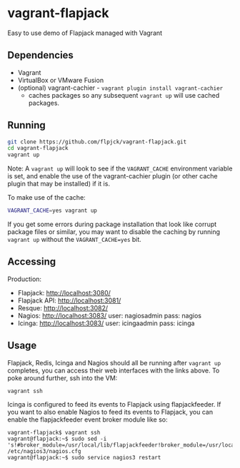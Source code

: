 vagrant-flapjack
================

Easy to use demo of Flapjack managed with Vagrant

Dependencies
------------

- Vagrant
- VirtualBox or VMware Fusion
- (optional) vagrant-cachier - `vagrant plugin install vagrant-cachier`
  - caches packages so any subsequent `vagrant up` will use cached packages.

Running
-------

```bash
git clone https://github.com/flpjck/vagrant-flapjack.git
cd vagrant-flapjack
vagrant up
```

Note: A `vagrant up` will look to see if the `VAGRANT_CACHE` environment variable is set, and enable the use of the vagrant-cachier plugin (or other cache plugin that may be installed) if it is.

To make use of the cache:

```bash
VAGRANT_CACHE=yes vagrant up
```

If you get some errors during package installation that look like corrupt package files or similar, you may want to disable the caching by running `vagrant up` without the `VAGRANT_CACHE=yes` bit.

Accessing
---------

Production:

- Flapjack: [http://localhost:3080/](http://localhost:3080/)
- Flapjack API: [http://localhost:3081/](http://localhost:3081/)
- Resque: [http://localhost:3082/](http://localhost:3082/)
- Nagios: [http://localhost:3083/](http://localhost:3083/nagios3/) user: nagiosadmin pass: nagios
- Icinga: [http://localhost:3083/](http://localhost:3083/icinga/) user: icingaadmin pass: icinga

Usage
-----

Flapjack, Redis, Icinga and Nagios should all be running after `vagrant up` completes, you can access their web interfaces with the links above. To poke around further, ssh into the VM:

`vagrant ssh`

Icinga is configured to feed its events to Flapjack using flapjackfeeder. If you want to also enable Nagios to feed its events to Flapjack, you can enable the flapjackfeeder event broker module like so:

```
vagrant-flapjack$ vagrant ssh
vagrant@flapjack:~$ sudo sed -i 's!#broker_module=/usr/local/lib/flapjackfeeder!broker_module=/usr/local/lib/flapjackfeeder!' /etc/nagios3/nagios.cfg
vagrant@flapjack:~$ sudo service nagios3 restart
```
